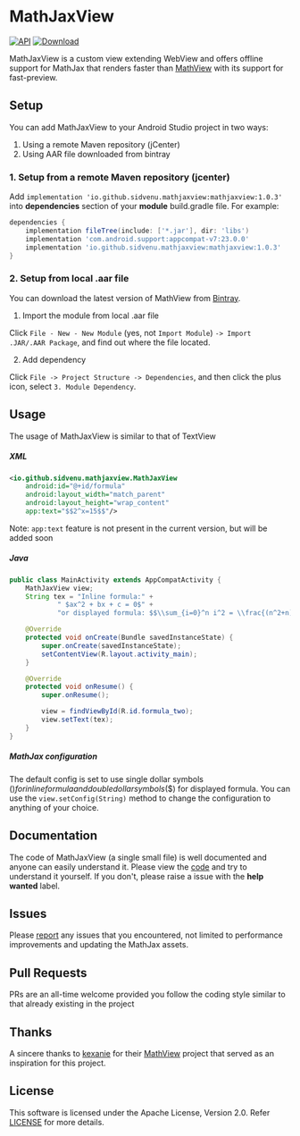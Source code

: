 # MathJaxView
[![API](https://img.shields.io/badge/API-15%2B-brightgreen.svg?style=flat)](https://android-arsenal.com/api?level=15)
[![Download](https://api.bintray.com/packages/sidvenu/maven/MathJaxView/images/download.svg)](https://bintray.com/sidvenu/maven/MathJaxView/_latestVersion)

MathJaxView is a custom view extending WebView and offers offline support for MathJax that renders faster than
[MathView](https://github.com/kexanie/MathView) with its support for fast-preview.

## Setup
You can add MathJaxView to your Android Studio project in two ways:
1. Using a remote Maven repository (jCenter)
1. Using AAR file downloaded from bintray
### 1. Setup from a remote Maven repository (jcenter)

Add `implementation 'io.github.sidvenu.mathjaxview:mathjaxview:1.0.3'` into **dependencies** section of your **module** build.gradle file. For example:

```groovy
dependencies {
    implementation fileTree(include: ['*.jar'], dir: 'libs')
    implementation 'com.android.support:appcompat-v7:23.0.0'
    implementation 'io.github.sidvenu.mathjaxview:mathjaxview:1.0.3'
}
```

### 2. Setup from local .aar file

You can download the latest version of MathView from [Bintray](https://bintray.com/sidvenu/maven/MathJaxView/_latestVersion "Bintray").

1) Import the module from local .aar file

Click `File - New - New Module` (yes, not `Import Module`) `-> Import .JAR/.AAR Package`, and find out where the file located.

2) Add dependency

Click `File -> Project Structure -> Dependencies`, and then click the plus icon, select `3. Module Dependency`.

## Usage
The usage of MathJaxView is similar to that of TextView

##### XML
```xml
<io.github.sidvenu.mathjaxview.MathJaxView
    android:id="@+id/formula"
    android:layout_width="match_parent"
    android:layout_height="wrap_content"
    app:text="$$2^x=15$$"/>
```
Note: `app:text` feature is not present in the current version, but will be added soon

##### Java
```java
public class MainActivity extends AppCompatActivity {
    MathJaxView view;
    String tex = "Inline formula:" +
            " $ax^2 + bx + c = 0$" +
            "or displayed formula: $$\\sum_{i=0}^n i^2 = \\frac{(n^2+n)(2n+1)}{6}$$";

    @Override
    protected void onCreate(Bundle savedInstanceState) {
        super.onCreate(savedInstanceState);
        setContentView(R.layout.activity_main);
    }

    @Override
    protected void onResume() {
        super.onResume();

        view = findViewById(R.id.formula_two);
        view.setText(tex);
    }
}
```

##### MathJax configuration
The default config is set to use single dollar symbols ($) for inline formula and double dollar symbols ($$) for
displayed formula. You can use the `view.setConfig(String)` method to change the configuration to anything of your
choice.

## Documentation
The code of MathJaxView (a single small file) is well documented and anyone can easily understand it.
Please view the [code](https://github.com/sidvenu/MathJaxView/blob/master/mathjaxview/src/main/java/io/github/sidvenu/mathjaxview/MathJaxView.java)
and try to understand it yourself. If you don't, please raise a issue with the **help wanted** label.

## Issues
Please [report](https://github.com/sidvenu/MathJaxView/issues) any issues that you encountered, not limited to performance improvements and
updating the MathJax assets.

## Pull Requests
PRs are an all-time welcome provided you follow the coding style similar to that already existing in the project

## Thanks
A sincere thanks to [kexanie](https://github.com/kexanie) for their [MathView](https://github.com/kexanie/MathView) project
that served as an inspiration for this project.

## License
This software is licensed under the Apache License, Version 2.0. Refer [LICENSE](https://github.com/sidvenu/MathJaxView/LICENSE.md) for more details.